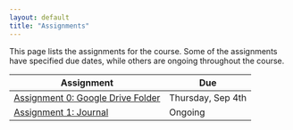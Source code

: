 ```yaml
---
layout: default
title: "Assignments"
---
```


This page lists the assignments for the course.  Some of the assignments have specified due dates, while others are ongoing throughout the course.

Assignment | Due
---------- | ---
[Assignment 0: Google Drive Folder](assign00.html) | Thursday, Sep 4th
[Assignment 1: Journal](assign01.html) | Ongoing
